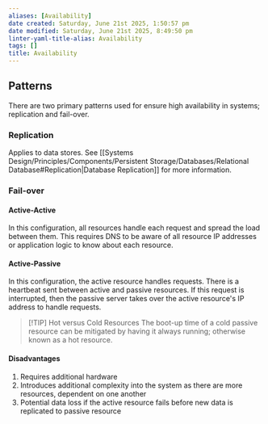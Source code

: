```yaml
---
aliases: [Availability]
date created: Saturday, June 21st 2025, 1:50:57 pm
date modified: Saturday, June 21st 2025, 8:49:50 pm
linter-yaml-title-alias: Availability
tags: []
title: Availability
---
```


## Patterns

There are two primary patterns used for ensure high availability in systems; replication and fail-over.

### Replication

Applies to data stores. See [[Systems Design/Principles/Components/Persistent Storage/Databases/Relational Database#Replication|Database Replication]] for more information.

### Fail-over

#### Active-Active

In this configuration, all resources handle each request and spread the load between them. This requires DNS to be aware of all resource IP addresses or application logic to know about each resource.

#### Active-Passive

In this configuration, the active resource handles requests. There is a heartbeat sent between active and passive resources. If this request is interrupted, then the passive server takes over the active resource's IP address to handle requests.

> [!TIP] Hot versus Cold Resources
> The boot-up time of a cold passive resource can be mitigated by having it always running; otherwise known as a hot resource.

#### Disadvantages

1. Requires additional hardware
2. Introduces additional complexity into the system as there are more resources, dependent on one another
3. Potential data loss if the active resource fails before new data is replicated to passive resource
